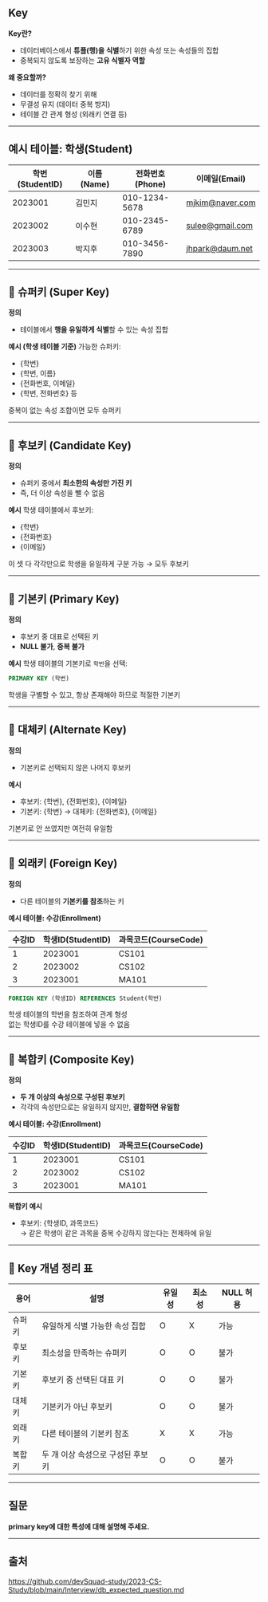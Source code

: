 ## Key

**Key란?**

- 데이터베이스에서 **튜플(행)을 식별**하기 위한 속성 또는 속성들의 집합
- 중복되지 않도록 보장하는 **고유 식별자 역할**

**왜 중요할까?**

- 데이터를 정확히 찾기 위해
- 무결성 유지 (데이터 중복 방지)
- 테이블 간 관계 형성 (외래키 연결 등)

---

## 예시 테이블: 학생(Student)

| 학번(StudentID) | 이름(Name) | 전화번호(Phone) | 이메일(Email)   |
| --------------- | ---------- | --------------- | --------------- |
| 2023001         | 김민지     | 010-1234-5678   | mjkim@naver.com |
| 2023002         | 이수현     | 010-2345-6789   | sulee@gmail.com |
| 2023003         | 박지후     | 010-3456-7890   | jhpark@daum.net |

---

## 📌 슈퍼키 (Super Key)

**정의**

- 테이블에서 **행을 유일하게 식별**할 수 있는 속성 집합

**예시 (학생 테이블 기준)**
가능한 슈퍼키:

- {학번}
- {학번, 이름}
- {전화번호, 이메일}
- {학번, 전화번호} 등

중복이 없는 속성 조합이면 모두 슈퍼키

---

## 📌 후보키 (Candidate Key)

**정의**

- 슈퍼키 중에서 **최소한의 속성만 가진 키**
- 즉, 더 이상 속성을 뺄 수 없음

**예시**
학생 테이블에서 후보키:

- {학번}
- {전화번호}
- {이메일}

이 셋 다 각각만으로 학생을 유일하게 구분 가능 → 모두 후보키

---

## 📌 기본키 (Primary Key)

**정의**

- 후보키 중 대표로 선택된 키
- **NULL 불가**, **중복 불가**

**예시**
학생 테이블의 기본키로 `학번`을 선택:

```sql
PRIMARY KEY (학번)
```

학생을 구별할 수 있고, 항상 존재해야 하므로 적절한 기본키

---

## 📌 대체키 (Alternate Key)

**정의**

- 기본키로 선택되지 않은 나머지 후보키

**예시**

- 후보키: {학번}, {전화번호}, {이메일}
- 기본키: {학번}
  → 대체키: {전화번호}, {이메일}

기본키로 안 쓰였지만 여전히 유일함

---

## 📌 외래키 (Foreign Key)

**정의**

- 다른 테이블의 **기본키를 참조**하는 키

**예시 테이블: 수강(Enrollment)**

| 수강ID | 학생ID(StudentID) | 과목코드(CourseCode) |
| ------ | ----------------- | -------------------- |
| 1      | 2023001           | CS101                |
| 2      | 2023002           | CS102                |
| 3      | 2023001           | MA101                |

```sql
FOREIGN KEY (학생ID) REFERENCES Student(학번)
```

학생 테이블의 학번을 참조하여 관계 형성  
없는 학생ID를 수강 테이블에 넣을 수 없음

---

## 📌 복합키 (Composite Key)

**정의**

- **두 개 이상의 속성으로 구성된 후보키**
- 각각의 속성만으로는 유일하지 않지만, **결합하면 유일함**

**예시 테이블: 수강(Enrollment)**

| 수강ID | 학생ID(StudentID) | 과목코드(CourseCode) |
| ------ | ----------------- | -------------------- |
| 1      | 2023001           | CS101                |
| 2      | 2023002           | CS102                |
| 3      | 2023001           | MA101                |

**복합키 예시**

- 후보키: {학생ID, 과목코드}  
  → 같은 학생이 같은 과목을 중복 수강하지 않는다는 전제하에 유일

---

## 📌 Key 개념 정리 표

| 용어   | 설명                              | 유일성 | 최소성 | NULL 허용 |
| ------ | --------------------------------- | ------ | ------ | --------- |
| 슈퍼키 | 유일하게 식별 가능한 속성 집합    | O      | X      | 가능      |
| 후보키 | 최소성을 만족하는 슈퍼키          | O      | O      | 불가      |
| 기본키 | 후보키 중 선택된 대표 키          | O      | O      | 불가      |
| 대체키 | 기본키가 아닌 후보키              | O      | O      | 불가      |
| 외래키 | 다른 테이블의 기본키 참조         | X      | X      | 가능      |
| 복합키 | 두 개 이상 속성으로 구성된 후보키 | O      | O      | 불가      |

---

## 질문

**primary key에 대한 특성에 대해 설명해 주세요.**

---

## 출처

https://github.com/devSquad-study/2023-CS-Study/blob/main/Interview/db_expected_question.md
